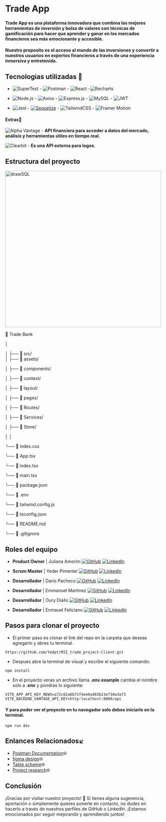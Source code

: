 # Trade App
#### Trade App es  una plataforma innovadora que combina las mejores herramientas de inversión y bolsa de valores con técnicas de gamificación para hacer que aprender y ganar en los mercados financieros sea más emocionante y accesible.

#### Nuestro proposito es el acceso al mundo de las inversiones y convertir a nuestros usuarios en expertos financieros a través de una experiencia inmersiva y entretenida.

## Tecnologias utilizadas 🔽

- ![SuperTest](https://img.shields.io/badge/SuperTest-00BFFF?style=for-the-badge&logo=testing-library&logoColor=white)  - ![Postman](https://img.shields.io/badge/Postman-FF6C37?style=for-the-badge&logo=postman&logoColor=white)		- ![React](https://img.shields.io/badge/React-blue?style=for-the-badge&logo=react&logoColor=white)		-![Recharts](https://img.shields.io/badge/Recharts-0088FF?style=for-the-badge&logo=recharts&logoColor=white)

- ![Node.js](https://img.shields.io/badge/Node.js-green?style=for-the-badge&logo=node.js&logoColor=white)		- ![Axios](https://img.shields.io/badge/Axios-5A29E4?style=for-the-badge&logo=axios&logoColor=white)		- ![Express.js](https://img.shields.io/badge/Express.js-4DB33A?style=for-the-badge&logo=express&logoColor=white)		- ![MySQL](https://img.shields.io/badge/MySQL-4479A1?style=for-the-badge&logo=mysql&logoColor=white)		- ![JWT](https://img.shields.io/badge/JWT-000000?style=for-the-badge&logo=json-web-tokens&logoColor=white)

- ![Jest](https://img.shields.io/badge/Jest-C21325?style=for-the-badge&logo=jest&logoColor=white)		- [![Sequelize](https://img.shields.io/badge/Sequelize-5272B4?style=for-the-badge&logo=sequelize&logoColor=white)](https://sequelize.org/) - ![TailwindCSS](https://img.shields.io/badge/TailwindCSS-38BDF8?style=for-the-badge&logo=tailwindcss&logoColor=white) - ![Framer Motion](https://img.shields.io/badge/Framer%20Motion-0055FF?style=for-the-badge&logo=framer&logoColor=white)

 #### Extras🔽

![Alpha Vantage](https://img.shields.io/badge/Alpha%20Vantage-%23005C99.svg?style=for-the-badge&logo=alpha&logoColor=white) - **API financiera para acceder a datos del mercado, análisis y herramientas útiles en tiempo real.**

![Clearbit](https://img.shields.io/badge/Clearbit-%230000FF.svg?style=for-the-badge&logo=clearbit&logoColor=white) -  **Es una API externa para logos.**

## Estructura del proyecto

<img src="https://github.com/user-attachments/assets/42890729-8d1e-41f6-812b-f22f718e24f8" alt="drawSQL" width="500px">


📁 Trade Bank

│

│
├── 📁 src/                      
│   ├── 📁 assets/          

│   ├── 📁 components/      

│   ├── 📁 context/ 

│   ├── 📁 layout/

│   ├── 📁 pages/   	

│   ├── 📁 Routes/			

│   ├── 📁 Services/

│   ├── 📁 Store/    

│   │			
 
└──  📄  index.css

└──  📄 App.tsx  

└──  📄 index.tsx   

└──  📄 main.tsx     
   
└──  📄 package.json  

└── 📄 .env  

└──  📄 tailwind.config.js  

└── 📄 tsconfig.json  

└── 📄 README.md    

└── 📄 .gitignore               

## Roles del equipo

- **Product Owner** | Juliana Amorim  [![GitHub](https://img.shields.io/badge/GitHub-%23181717.svg?style=for-the-badge&logo=github&logoColor=white)](https://github.com/juamrm)		[![LinkedIn](https://img.shields.io/badge/LinkedIn-%230077B5.svg?style=for-the-badge&logo=linkedin&logoColor=white)](https://www.linkedin.com/in/julianaamrm/)



- **Scrum Master** | Yeder Pimentel [![GitHub](https://img.shields.io/badge/GitHub-000?style=for-the-badge&logo=github&logoColor=white)](https://github.com/Yedpt) 		[![LinkedIn](https://img.shields.io/badge/LinkedIn-0077B5?style=for-the-badge&logo=linkedin&logoColor=white)](https://www.linkedin.com/in/yeder-pimentel/) 


- **Desarrollador** | Dario Pacheco [![GitHub](https://img.shields.io/badge/GitHub-000?style=for-the-badge&logo=github&logoColor=white)](https://github.com/Dario3111)		[![LinkedIn](https://img.shields.io/badge/LinkedIn-0077B5?style=for-the-badge&logo=linkedin&logoColor=white)](https://www.linkedin.com/in/dario3pacheco/) 


- **Desarrollador** | Emmanuel Martinez [![GitHub](https://img.shields.io/badge/GitHub-000?style=for-the-badge&logo=github&logoColor=white)](https://github.com/Rada749)		[![LinkedIn](https://img.shields.io/badge/LinkedIn-0077B5?style=for-the-badge&logo=linkedin&logoColor=white)](https://www.linkedin.com/in/emmanuelmartinezsalazar/)

- **Desarrollador** | Oury Diallo  [![GitHub](https://img.shields.io/badge/GitHub-000?style=for-the-badge&logo=github&logoColor=white)](https://github.com/Diallo2024)		[![LinkedIn](https://img.shields.io/badge/LinkedIn-0077B5?style=for-the-badge&logo=linkedin&logoColor=white)](https://www.linkedin.com/in/diallo-consulting/)


- **Desarrollador** | Enmauel Feliciano  [![GitHub](https://img.shields.io/badge/GitHub-000?style=for-the-badge&logo=github&logoColor=white)](https://github.com/EnmanuelFL)		[![LinkedIn](https://img.shields.io/badge/LinkedIn-0077B5?style=for-the-badge&logo=linkedin&logoColor=white)](https://www.linkedin.com/in/enmanuelfeliciano/)

 ## Pasos para clonar el proyecto
- El primer paso es clonar el link del repo en la carpeta que deseas agregarlo y abres tu terminal.

````
https://github.com/Yedpt/RSI_trade_project-Client.git
````
- Despues abre la terminal de visual y escribe el siguiente comando:

````
npm install
````
- En el proyecto veras un archivo llama **.env.example** cambia el nombre solo a **.env** y pondras lo siguiente:

````
VITE_APP_API_KEY_NEWS=a72c02a6b71f4ee0a483623ef34a3a73
VITE_BACKEND_VANTAGE_API_KEY=http:localhost:8000/api
````
#### Y para poder ver el proyecto en tu navegador solo debes iniciarlo en la terminal.
````
npm run dev
````

## Enlances Relacionados↙️
- [Postman Documentation](http://https://web.postman.co/workspace/1e3a550f-f89f-4c66-86f3-5606d34fafe7/documentation/37812533-41e9e251-84b1-4bbc-b8f2-e9dcca73951a  "Postman Documentation")🌐
- [figma design](http://https://www.figma.com/design/36Pn3wV9gTgkrqburm6wF6/RSI?node-id=199-24493&p=f&t=UgkVKt8haZKnk3OV-0 "figma design")🌐
- [Table scheme](http://https://drawsql.app/teams/f5-5/diagrams/rsi-trade "Table scheme")🌐
- [Project research](http:/https://www.notion.so/RSI-Proyecto-Plataforma-de-Gamificaci-n-Trading-Bolsa-1425abc34d928055a2d6e48fcd27ae94/ "Project research")🌐

## Conclusión
¡Gracias por visitar nuestro proyecto! 🚀
Si tienes alguna sugerencia, aportación o simplemente quieres ponerte en contacto, no dudes en hacerlo a través de nuestros perfiles de GitHub o LinkedIn. ¡Estamos emocionados por seguir mejorando y aprendiendo juntos!


